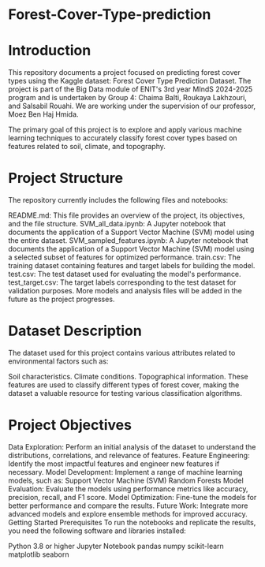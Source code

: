 # Forest-Cover-Type-prediction

# Introduction
This repository documents a project focused on predicting forest cover types using the Kaggle dataset: Forest Cover Type Prediction Dataset. The project is part of the Big Data module of ENIT's 3rd year MIndS 2024-2025 program and is undertaken by Group 4: Chaima Balti, Roukaya Lakhzouri, and Salsabil Rouahi. We are working under the supervision of our professor, Moez Ben Haj Hmida.

The primary goal of this project is to explore and apply various machine learning techniques to accurately classify forest cover types based on features related to soil, climate, and topography.

# Project Structure
The repository currently includes the following files and notebooks:

README.md: This file provides an overview of the project, its objectives, and the file structure.
SVM_all_data.ipynb: A Jupyter notebook that documents the application of a Support Vector Machine (SVM) model using the entire dataset.
SVM_sampled_features.ipynb: A Jupyter notebook that documents the application of a Support Vector Machine (SVM) model using a selected subset of features for optimized performance.
train.csv: The training dataset containing features and target labels for building the model.
test.csv: The test dataset used for evaluating the model's performance.
test_target.csv: The target labels corresponding to the test dataset for validation purposes.
More models and analysis files will be added in the future as the project progresses.

# Dataset Description
The dataset used for this project contains various attributes related to environmental factors such as:

Soil characteristics.
Climate conditions.
Topographical information.
These features are used to classify different types of forest cover, making the dataset a valuable resource for testing various classification algorithms.

# Project Objectives
Data Exploration: Perform an initial analysis of the dataset to understand the distributions, correlations, and relevance of features.
Feature Engineering: Identify the most impactful features and engineer new features if necessary.
Model Development: Implement a range of machine learning models, such as:
Support Vector Machine (SVM)
Random Forests
Model Evaluation: Evaluate the models using performance metrics like accuracy, precision, recall, and F1 score.
Model Optimization: Fine-tune the models for better performance and compare the results.
Future Work: Integrate more advanced models and explore ensemble methods for improved accuracy.
Getting Started
Prerequisites
To run the notebooks and replicate the results, you need the following software and libraries installed:

Python 3.8 or higher
Jupyter Notebook
pandas
numpy
scikit-learn
matplotlib
seaborn
